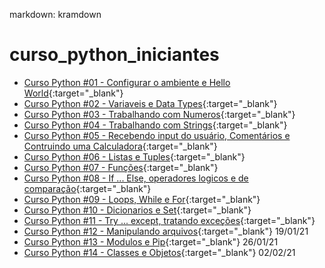 markdown: kramdown
# curso_python_iniciantes

- [Curso Python #01 - Configurar o ambiente e Hello World](https://youtu.be/Jk4kuuwLThA){:target="_blank"}
- [Curso Python #02 - Variaveis e Data Types](https://youtu.be/p1jB2xQuXFU){:target="_blank"}
- [Curso Python #03 - Trabalhando com Numeros](https://youtu.be/Q29XB7TIhBI){:target="_blank"}
- [Curso Python #04 - Trabalhando com Strings](https://youtu.be/QpEM1cRz1LQ){:target="_blank"}
- [Curso Python #05 - Recebendo input do usuário, Comentários e Contruindo uma Calculadora](https://youtu.be/i8MCRfA411M){:target="_blank"}
- [Curso Python #06 - Listas e Tuples](https://youtu.be/5gqpc-nCq7w){:target="_blank"}
- [Curso Python #07 - Funções](https://youtu.be/kYnPpUn8_kA){:target="_blank"}
- [Curso Python #08 - If ... Else, operadores logicos e de comparação](https://youtu.be/LvzbitCIURg){:target="_blank"}
- [Curso Python #09 - Loops, While e For](https://youtu.be/o-1ciQ_I8-4){:target="_blank"}
- [Curso Python #10 - Dicionarios e Set](https://youtu.be/7uVwpmuw4Yg){:target="_blank"}
- [Curso Python #11 - Try ... except, tratando exceções](https://youtu.be/U0n7CZXGZGE){:target="_blank"}
- [Curso Python #12 - Manipulando arquivos](#){:target="_blank"} 19/01/21
- [Curso Python #13 - Modulos e Pip](#){:target="_blank"} 26/01/21
- [Curso Python #14 - Classes e Objetos](#){:target="_blank"} 02/02/21
